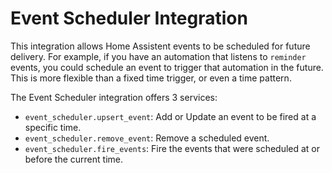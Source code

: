 # Event Scheduler Integration

This integration allows Home Assistent events to be scheduled for future delivery. For example, if you have an automation that listens to `reminder` events, you could schedule an event to trigger that automation in the future. This is more flexible than a fixed time trigger, or even a time pattern.

The Event Scheduler integration offers 3 services:

- `event_scheduler.upsert_event`: Add or Update an event to be fired at a specific time.
- `event_scheduler.remove_event`: Remove a scheduled event.
- `event_scheduler.fire_events`: Fire the events that were scheduled at or before the current time.
